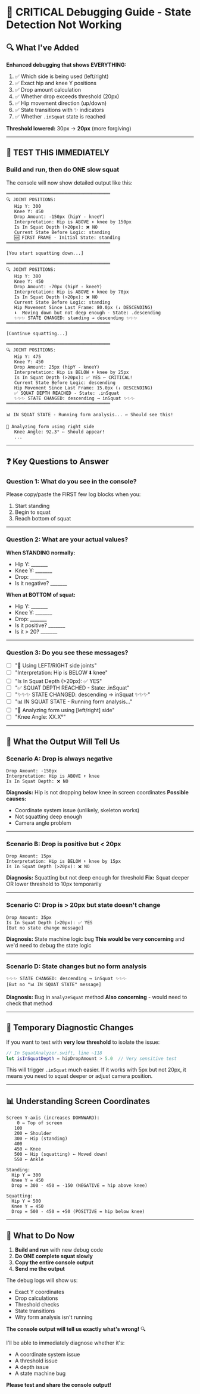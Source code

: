 # 🚨 CRITICAL Debugging Guide - State Detection Not Working

## 🔍 What I've Added

**Enhanced debugging that shows EVERYTHING:**

1. ✅ Which side is being used (left/right)
2. ✅ Exact hip and knee Y positions  
3. ✅ Drop amount calculation
4. ✅ Whether drop exceeds threshold (20px)
5. ✅ Hip movement direction (up/down)
6. ✅ State transitions with ✨ indicators
7. ✅ Whether `.inSquat` state is reached

**Threshold lowered:** 30px → **20px** (more forgiving)

---

## 🧪 TEST THIS IMMEDIATELY

### **Build and run, then do ONE slow squat**

The console will now show detailed output like this:

```
═══════════════════════════════════════
🔍 JOINT POSITIONS:
   Hip Y: 300
   Knee Y: 450
   Drop Amount: -150px (hipY - kneeY)
   Interpretation: Hip is ABOVE ⬆️ knee by 150px
   Is In Squat Depth (>20px): ❌ NO
   Current State Before Logic: standing
   🆕 FIRST FRAME - Initial State: standing
═══════════════════════════════════════

[You start squatting down...]

═══════════════════════════════════════
🔍 JOINT POSITIONS:
   Hip Y: 380
   Knee Y: 450
   Drop Amount: -70px (hipY - kneeY)
   Interpretation: Hip is ABOVE ⬆️ knee by 70px
   Is In Squat Depth (>20px): ❌ NO
   Current State Before Logic: standing
   Hip Movement Since Last Frame: 80.0px (↓ DESCENDING)
   ⬇️  Moving down but not deep enough - State: .descending
   ✨✨✨ STATE CHANGED: standing → descending ✨✨✨
═══════════════════════════════════════

[Continue squatting...]

═══════════════════════════════════════
🔍 JOINT POSITIONS:
   Hip Y: 475
   Knee Y: 450
   Drop Amount: 25px (hipY - kneeY)
   Interpretation: Hip is BELOW ⬇️ knee by 25px
   Is In Squat Depth (>20px): ✅ YES ← CRITICAL!
   Current State Before Logic: descending
   Hip Movement Since Last Frame: 15.0px (↓ DESCENDING)
   ✅ SQUAT DEPTH REACHED - State: .inSquat
   ✨✨✨ STATE CHANGED: descending → inSquat ✨✨✨
═══════════════════════════════════════

📊 IN SQUAT STATE - Running form analysis... ← Should see this!

📐 Analyzing form using right side
   Knee Angle: 92.3° ← Should appear!
   ...
```

---

## ❓ Key Questions to Answer

### **Question 1: What do you see in the console?**

Please copy/paste the FIRST few log blocks when you:
1. Start standing
2. Begin to squat
3. Reach bottom of squat

---

### **Question 2: What are your actual values?**

**When STANDING normally:**
- Hip Y: _______
- Knee Y: _______
- Drop: _______
- Is it negative? _______

**When at BOTTOM of squat:**
- Hip Y: _______
- Knee Y: _______
- Drop: _______
- Is it positive? _______
- Is it > 20? _______

---

### **Question 3: Do you see these messages?**

- [ ] "📍 Using LEFT/RIGHT side joints"
- [ ] "Interpretation: Hip is BELOW ⬇️ knee"
- [ ] "Is In Squat Depth (>20px): ✅ YES"
- [ ] "✅ SQUAT DEPTH REACHED - State: .inSquat"
- [ ] "✨✨✨ STATE CHANGED: descending → inSquat ✨✨✨"
- [ ] "📊 IN SQUAT STATE - Running form analysis..."
- [ ] "📐 Analyzing form using [left/right] side"
- [ ] "Knee Angle: XX.X°"

---

## 🎯 What the Output Will Tell Us

### **Scenario A: Drop is always negative**

```
Drop Amount: -150px
Interpretation: Hip is ABOVE ⬆️ knee
Is In Squat Depth: ❌ NO
```

**Diagnosis:** Hip is not dropping below knee in screen coordinates
**Possible causes:**
- Coordinate system issue (unlikely, skeleton works)
- Not squatting deep enough
- Camera angle problem

---

### **Scenario B: Drop is positive but < 20px**

```
Drop Amount: 15px
Interpretation: Hip is BELOW ⬇️ knee by 15px
Is In Squat Depth (>20px): ❌ NO
```

**Diagnosis:** Squatting but not deep enough for threshold
**Fix:** Squat deeper OR lower threshold to 10px temporarily

---

### **Scenario C: Drop is > 20px but state doesn't change**

```
Drop Amount: 35px
Is In Squat Depth (>20px): ✅ YES
[But no state change message]
```

**Diagnosis:** State machine logic bug
**This would be very concerning** and we'd need to debug the state logic

---

### **Scenario D: State changes but no form analysis**

```
✨✨✨ STATE CHANGED: descending → inSquat ✨✨✨
[But no "📊 IN SQUAT STATE" message]
```

**Diagnosis:** Bug in `analyzeSquat` method
**Also concerning** - would need to check that method

---

## 🔧 Temporary Diagnostic Changes

If you want to test with **very low threshold** to isolate the issue:

```swift
// In SquatAnalyzer.swift, line ~118
let isInSquatDepth = hipDropAmount > 5.0  // Very sensitive test
```

This will trigger `.inSquat` much easier. If it works with 5px but not 20px, it means you need to squat deeper or adjust camera position.

---

## 📊 Understanding Screen Coordinates

```
Screen Y-axis (increases DOWNWARD):
    0 ← Top of screen
   100
   200 ← Shoulder
   300 ← Hip (standing)
   400
   450 ← Knee
   500 ← Hip (squatting) ← Moved down!
   550 ← Ankle
   
Standing:
  Hip Y = 300
  Knee Y = 450
  Drop = 300 - 450 = -150 (NEGATIVE = hip above knee)

Squatting:
  Hip Y = 500
  Knee Y = 450
  Drop = 500 - 450 = +50 (POSITIVE = hip below knee)
```

---

## 🎯 What to Do Now

1. **Build and run** with new debug code
2. **Do ONE complete squat slowly**
3. **Copy the entire console output**
4. **Send me the output**

The debug logs will show us:
- Exact Y coordinates
- Drop calculations
- Threshold checks
- State transitions
- Why form analysis isn't running

**The console output will tell us exactly what's wrong!** 🔍

I'll be able to immediately diagnose whether it's:
- A coordinate system issue
- A threshold issue
- A depth issue
- A state machine bug

**Please test and share the console output!**

